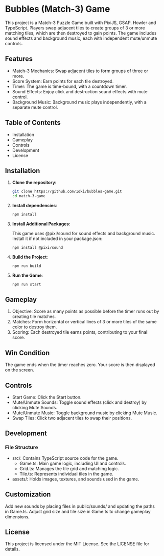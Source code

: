 # Bubbles (Match-3) Game
This project is a Match-3 Puzzle Game built with PixiJS, GSAP. Howler and TypeScript. Players swap adjacent tiles to create groups of 3 or more matching tiles, which are then destroyed to gain points. The game includes sound effects and background music, each with independent mute/unmute controls.

## Features
- Match-3 Mechanics: Swap adjacent tiles to form groups of three or more.
- Score System: Earn points for each tile destroyed.
- Timer: The game is time-bound, with a countdown timer.
- Sound Effects: Enjoy click and destruction sound effects with mute control.
- Background Music: Background music plays independently, with a separate mute control.

## Table of Contents
- Installation
- Gameplay
- Controls
- Development
- License

## Installation
1. **Clone the repository**:

   ```bash
   git clone https://github.com/1oki/bubbles-game.git
   cd match-3-game
   ```

2. **Install dependencies**:

   ```bash
   npm install
   ```
3. **Install Additional Packages**:

   This game uses @pixi/sound for sound effects and background music. Install it if not included in your package.json:

   ```bash
   npm install @pixi/sound
   ```
4. **Build the Project**:

   ```bash
   npm run build
   ```
5. **Run the Game**:

   ```bash
   npm run start
   ```

## Gameplay
1. Objective: Score as many points as possible before the timer runs out by creating tile matches.
2. Matches: Form horizontal or vertical lines of 3 or more tiles of the same color to destroy them.
3. Scoring: Each destroyed tile earns points, contributing to your final score.
   
## Win Condition
The game ends when the timer reaches zero. Your score is then displayed on the screen.

## Controls
- Start Game: Click the Start button.
- Mute/Unmute Sounds: Toggle sound effects (click and destroy) by clicking Mute Sounds.
- Mute/Unmute Music: Toggle background music by clicking Mute Music.
- Swap Tiles: Click two adjacent tiles to swap their positions.
  
## Development
### File Structure
- src/: Contains TypeScript source code for the game.
  - Game.ts: Main game logic, including UI and controls.
  - Grid.ts: Manages the tile grid and matching logic.
  - Tile.ts: Represents individual tiles in the game.
- assets/: Holds images, textures, and sounds used in the game.

## Customization
Add new sounds by placing files in public/sounds/ and updating the paths in Game.ts.
Adjust grid size and tile size in Game.ts to change gameplay dimensions.

## License
This project is licensed under the MIT License. See the LICENSE file for details.
